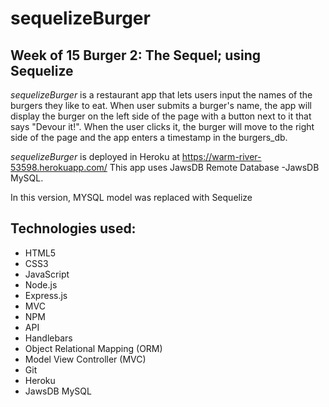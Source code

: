 # sequelizeBurger
## Week of 15 Burger 2: The Sequel; using Sequelize 

*sequelizeBurger* is a restaurant app that lets users input the names of the burgers they like to eat.  When user submits a burger's name, the app will display the burger on the left side of the page with a button next to it that says "Devour it!".  When the user clicks it, the burger will move to the right side of the page and the app enters a timestamp in the burgers_db.

*sequelizeBurger*   is deployed in Heroku at https://warm-river-53598.herokuapp.com/
This app uses JawsDB Remote Database -JawsDB MySQL.


In this version, MYSQL model was replaced with Sequelize
## Technologies used:
* HTML5
* CSS3
* JavaScript
* Node.js  
* Express.js 
* MVC
* NPM
* API
* Handlebars
* Object Relational Mapping (ORM)
* Model View Controller (MVC)
* Git
* Heroku
* JawsDB MySQL




